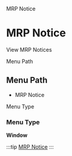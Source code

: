 
MRP Notice
# MRP Notice


View MRP Notices

Menu Path
## Menu Path



- MRP Notice

Menu Type
### Menu Type

**Window**


:::tip
[MRP Notice](functional-guide/window/window-mrp-notice.md)
:::